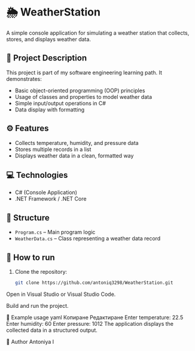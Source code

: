 # 🌦️ WeatherStation

A simple console application for simulating a weather station that collects, stores, and displays weather data.

## 📌 Project Description
This project is part of my software engineering learning path. It demonstrates:
- Basic object-oriented programming (OOP) principles
- Usage of classes and properties to model weather data
- Simple input/output operations in C#
- Data display with formatting

## ⚙️ Features
- Collects temperature, humidity, and pressure data
- Stores multiple records in a list
- Displays weather data in a clean, formatted way

## 💻 Technologies
- C# (Console Application)
- .NET Framework / .NET Core

## 📂 Structure
- `Program.cs` – Main program logic
- `WeatherData.cs` – Class representing a weather data record

## 🚀 How to run
1. Clone the repository:
   ```bash
   git clone https://github.com/antoniq3298/WeatherStation.git
Open in Visual Studio or Visual Studio Code.

Build and run the project.

📝 Example usage
yaml
Копиране
Редактиране
Enter temperature: 22.5
Enter humidity: 60
Enter pressure: 1012
The application displays the collected data in a structured output.

👤 Author
Antoniya I



